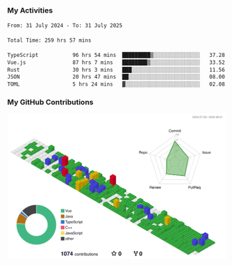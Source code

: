 ### My Activities

<!--START_SECTION:waka-->

```txt
From: 31 July 2024 - To: 31 July 2025

Total Time: 259 hrs 57 mins

TypeScript           96 hrs 54 mins  █████████▒░░░░░░░░░░░░░░░   37.28 %
Vue.js               87 hrs 7 mins   ████████▒░░░░░░░░░░░░░░░░   33.52 %
Rust                 30 hrs 3 mins   ███░░░░░░░░░░░░░░░░░░░░░░   11.56 %
JSON                 20 hrs 47 mins  ██░░░░░░░░░░░░░░░░░░░░░░░   08.00 %
TOML                 5 hrs 24 mins   ▓░░░░░░░░░░░░░░░░░░░░░░░░   02.08 %
```

<!--END_SECTION:waka-->

### My GitHub Contributions

![](./profile-3d-contrib/profile-gitblock.svg)
